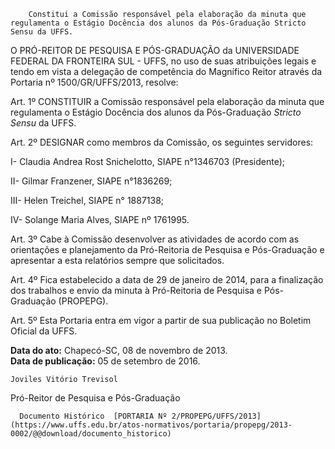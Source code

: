         Constitui a Comissão responsável pela elaboração da minuta que regulamenta o Estágio Docência dos alunos da Pós-Graduação Stricto Sensu da UFFS.  

O PRÓ-REITOR DE PESQUISA E PÓS-GRADUAÇÃO da UNIVERSIDADE FEDERAL DA FRONTEIRA SUL - UFFS, no uso de suas atribuições legais e tendo em vista a delegação de competência do Magnífico Reitor através da Portaria nº 1500/GR/UFFS/2013, resolve:

 Art. 1º CONSTITUIR a Comissão responsável pela elaboração da minuta que regulamenta o Estágio Docência dos alunos da Pós-Graduação *Stricto Sensu* da UFFS.

 Art. 2º DESIGNAR como membros da Comissão, os seguintes servidores:

 I- Claudia Andrea Rost Snichelotto, SIAPE n°1346703 (Presidente); 

 II- Gilmar Franzener, SIAPE n°1836269;

 III- Helen Treichel, SIAPE n° 1887138;

 IV- Solange Maria Alves, SIAPE nº 1761995.

 Art. 3º Cabe à Comissão desenvolver as atividades de acordo com as orientações e planejamento da Pró-Reitoria de Pesquisa e Pós-Graduação e apresentar a esta relatórios sempre que solicitados.

 Art. 4º Fica estabelecido a data de 29 de janeiro de 2014, para a finalização dos trabalhos e envio da minuta à Pró-Reitoria de Pesquisa e Pós-Graduação (PROPEPG).

 Art. 5º Esta Portaria entra em vigor a partir de sua publicação no Boletim Oficial da UFFS.

   **Data do ato:** Chapecó-SC, 08 de novembro de 2013.   
 **Data de publicação:**  05 de setembro de 2016. 

    Joviles Vitório Trevisol   
 Pró-Reitor de Pesquisa e Pós-Graduação 

      Documento Histórico  [PORTARIA Nº 2/PROPEPG/UFFS/2013](https://www.uffs.edu.br/atos-normativos/portaria/propepg/2013-0002/@@download/documento_historico)     
      